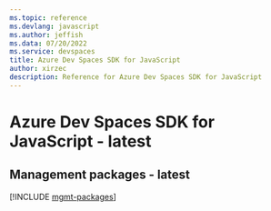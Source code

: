 ```yaml
---
ms.topic: reference
ms.devlang: javascript
ms.author: jeffish
ms.data: 07/20/2022
ms.service: devspaces
title: Azure Dev Spaces SDK for JavaScript
author: xirzec
description: Reference for Azure Dev Spaces SDK for JavaScript
---
```

# Azure Dev Spaces SDK for JavaScript - latest

## Management packages - latest
[!INCLUDE [mgmt-packages](dev-spaces-mgmt-index.md)]
